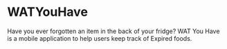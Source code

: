 WATYouHave
==========

Have you ever forgotten an item in the back of your fridge? WAT You Have is a mobile application to help users keep track of Expired foods.
